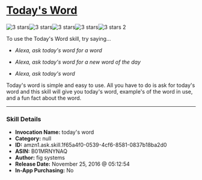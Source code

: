 # [Today's Word](http://alexa.amazon.com/#skills/amzn1.ask.skill.1f65a4f0-0539-4cf6-8581-0837b18ba2d0)
![3 stars](../../images/ic_star_black_18dp_1x.png)![3 stars](../../images/ic_star_black_18dp_1x.png)![3 stars](../../images/ic_star_black_18dp_1x.png)![3 stars](../../images/ic_star_border_black_18dp_1x.png)![3 stars](../../images/ic_star_border_black_18dp_1x.png) 2

To use the Today's Word skill, try saying...

* *Alexa, ask today's word for a word*

* *Alexa, ask today's word for a new word of the day*

* *Alexa, ask today's word*

Today's word is simple and easy to use. All you have to do is ask for today's word and this skill will give you today's word, example's of the word in use, and a fun fact about the word.

***

### Skill Details

* **Invocation Name:** today's word
* **Category:** null
* **ID:** amzn1.ask.skill.1f65a4f0-0539-4cf6-8581-0837b18ba2d0
* **ASIN:** B01MRNYNAQ
* **Author:** fig systems
* **Release Date:** November 25, 2016 @ 05:12:54
* **In-App Purchasing:** No
